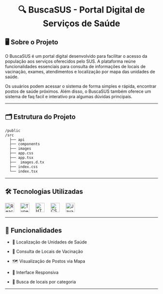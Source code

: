 <h1 align="center">🔍 BuscaSUS - Portal Digital de Serviços de Saúde</h1>

## 🖥️ Sobre o Projeto
O BuscaSUS é um portal digital desenvolvido para facilitar o acesso da população aos serviços oferecidos pelo SUS. A plataforma reúne funcionalidades essenciais para consulta de informações de locais de vacinação, exames, atendimentos e localização por mapa das unidades de saúde.

Os usuários podem acessar o sistema de forma simples e rápida, encontrar postos de saúde próximos.
Além disso, o BuscaSUS também oferece um sistema de faq facil e interativo pra algumas dúvidas principais.

---

## 🗂️ Estrutura do Projeto
```bash
/public
/src
  ├── api    
  ├── components        
  ├── images            
  ├── app.css            
  ├── app.tsx        
  ├──  images.d.tx
  ├── index.css
  └── index.tsx 
```

---

## 🛠 Tecnologias Utilizadas
<div align="left">
  <img src="https://cdn.jsdelivr.net/gh/devicons/devicon/icons/react/react-original.svg" height="30" alt="React logo" />
  <img width="12" />
  <img src="https://cdn.jsdelivr.net/gh/devicons/devicon/icons/typescript/typescript-original.svg" height="30" alt="TypeScript logo" />
  <img width="12" />
  <img src="https://cdn.jsdelivr.net/gh/devicons/devicon/icons/html5/html5-original.svg" height="30" alt="HTML logo" />
  <img width="12" />
  <img src="https://cdn.jsdelivr.net/gh/devicons/devicon/icons/css3/css3-original.svg" height="30" alt="CSS logo" />
  <img width="12" />
  <img src="https://cdn.jsdelivr.net/gh/devicons/devicon/icons/javascript/javascript-original.svg" height="30" alt="JavaScript logo" />
</div>

---
## 🎯 Funcionalidades

-  📍 Localização de Unidades de Saúde

-  📅 Consulta de Locais de Vacinação

-  🗺️ Visualização de Postos via Mapa

-  📱 Interface Responsiva

-  📍 Busca de locais por categoria




---
